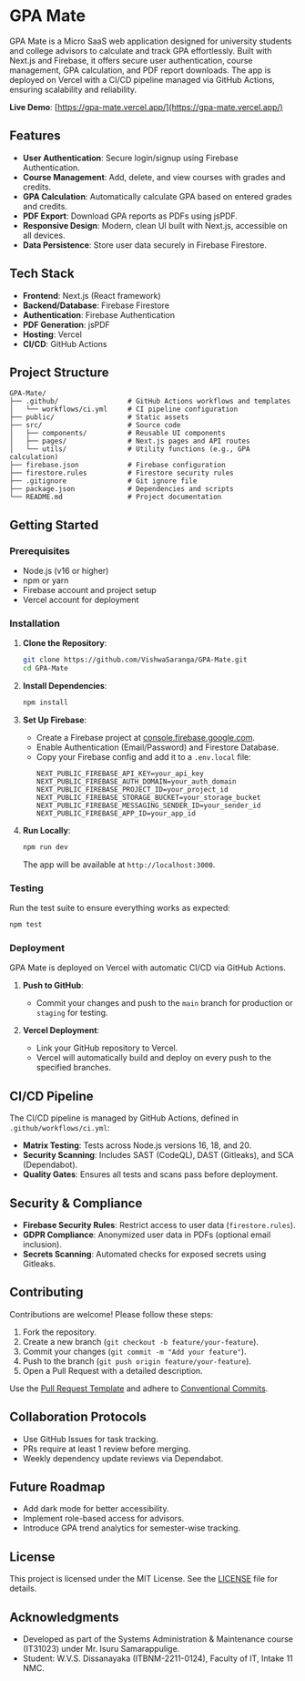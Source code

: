 # GPA Mate

GPA Mate is a Micro SaaS web application designed for university students and college advisors to calculate and track GPA effortlessly. Built with Next.js and Firebase, it offers secure user authentication, course management, GPA calculation, and PDF report downloads. The app is deployed on Vercel with a CI/CD pipeline managed via GitHub Actions, ensuring scalability and reliability.

**Live Demo**: [https://gpa-mate.vercel.app/](https://gpa-mate.vercel.app/)

## Features

- **User Authentication**: Secure login/signup using Firebase Authentication.
- **Course Management**: Add, delete, and view courses with grades and credits.
- **GPA Calculation**: Automatically calculate GPA based on entered grades and credits.
- **PDF Export**: Download GPA reports as PDFs using jsPDF.
- **Responsive Design**: Modern, clean UI built with Next.js, accessible on all devices.
- **Data Persistence**: Store user data securely in Firebase Firestore.

## Tech Stack

- **Frontend**: Next.js (React framework)
- **Backend/Database**: Firebase Firestore
- **Authentication**: Firebase Authentication
- **PDF Generation**: jsPDF
- **Hosting**: Vercel
- **CI/CD**: GitHub Actions

## Project Structure

```
GPA-Mate/
├── .github/                 # GitHub Actions workflows and templates
│   └── workflows/ci.yml     # CI pipeline configuration
├── public/                  # Static assets
├── src/                     # Source code
│   ├── components/          # Reusable UI components
│   ├── pages/               # Next.js pages and API routes
│   └── utils/               # Utility functions (e.g., GPA calculation)
├── firebase.json            # Firebase configuration
├── firestore.rules          # Firestore security rules
├── .gitignore               # Git ignore file
├── package.json             # Dependencies and scripts
└── README.md                # Project documentation
```

## Getting Started

### Prerequisites

- Node.js (v16 or higher)
- npm or yarn
- Firebase account and project setup
- Vercel account for deployment

### Installation

1. **Clone the Repository**:
   ```bash
   git clone https://github.com/VishwaSaranga/GPA-Mate.git
   cd GPA-Mate
   ```

2. **Install Dependencies**:
   ```bash
   npm install
   ```

3. **Set Up Firebase**:
   - Create a Firebase project at [console.firebase.google.com](https://console.firebase.google.com/).
   - Enable Authentication (Email/Password) and Firestore Database.
   - Copy your Firebase config and add it to a `.env.local` file:
     ```
     NEXT_PUBLIC_FIREBASE_API_KEY=your_api_key
     NEXT_PUBLIC_FIREBASE_AUTH_DOMAIN=your_auth_domain
     NEXT_PUBLIC_FIREBASE_PROJECT_ID=your_project_id
     NEXT_PUBLIC_FIREBASE_STORAGE_BUCKET=your_storage_bucket
     NEXT_PUBLIC_FIREBASE_MESSAGING_SENDER_ID=your_sender_id
     NEXT_PUBLIC_FIREBASE_APP_ID=your_app_id
     ```

4. **Run Locally**:
   ```bash
   npm run dev
   ```
   The app will be available at `http://localhost:3000`.

### Testing

Run the test suite to ensure everything works as expected:
```bash
npm test
```

### Deployment

GPA Mate is deployed on Vercel with automatic CI/CD via GitHub Actions.

1. **Push to GitHub**:
   - Commit your changes and push to the `main` branch for production or `staging` for testing.

2. **Vercel Deployment**:
   - Link your GitHub repository to Vercel.
   - Vercel will automatically build and deploy on every push to the specified branches.

## CI/CD Pipeline

The CI/CD pipeline is managed by GitHub Actions, defined in `.github/workflows/ci.yml`:
- **Matrix Testing**: Tests across Node.js versions 16, 18, and 20.
- **Security Scanning**: Includes SAST (CodeQL), DAST (Gitleaks), and SCA (Dependabot).
- **Quality Gates**: Ensures all tests and scans pass before deployment.

## Security & Compliance

- **Firebase Security Rules**: Restrict access to user data (`firestore.rules`).
- **GDPR Compliance**: Anonymized user data in PDFs (optional email inclusion).
- **Secrets Scanning**: Automated checks for exposed secrets using Gitleaks.

## Contributing

Contributions are welcome! Please follow these steps:

1. Fork the repository.
2. Create a new branch (`git checkout -b feature/your-feature`).
3. Commit your changes (`git commit -m "Add your feature"`).
4. Push to the branch (`git push origin feature/your-feature`).
5. Open a Pull Request with a detailed description.

Use the [Pull Request Template](.github/pull_request_template.md) and adhere to [Conventional Commits](https://www.conventionalcommits.org/).

## Collaboration Protocols

- Use GitHub Issues for task tracking.
- PRs require at least 1 review before merging.
- Weekly dependency update reviews via Dependabot.

## Future Roadmap

- Add dark mode for better accessibility.
- Implement role-based access for advisors.
- Introduce GPA trend analytics for semester-wise tracking.

## License

This project is licensed under the MIT License. See the [LICENSE](LICENSE) file for details.

## Acknowledgments

- Developed as part of the Systems Administration & Maintenance course (IT31023) under Mr. Isuru Samarappulige.
- Student: W.V.S. Dissanayaka (ITBNM-2211-0124), Faculty of IT, Intake 11 NMC.
